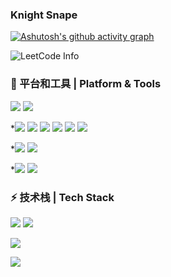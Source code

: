 ### Knight Snape


[![Ashutosh's github activity graph](https://activity-graph.herokuapp.com/graph?username=KnightSnape)](https://github.com/ashutosh00710/github-readme-activity-graph)

![LeetCode Info](https://stats.justsong.cn/api/leetcode?username=KnightSnape&cn=true&theme=dark)<br>

### 🔧 平台和工具 | Platform & Tools

![](https://img.shields.io/badge/Ubuntu-20.04-E95420?style=flat&logo=ubuntu&logoColor=E95420)
![](https://img.shields.io/badge/Windows-10-2376bc?style=flat&logo=windows&logoColor=2376bc)

*![](https://img.shields.io/badge/Vim-019733?style=flat&logo=vim&logoColor=ffffff)
![](https://img.shields.io/badge/Visual%20Studio%20Code-007ACC?style=flat&logo=visual-studio-code&logoColor=ffffff)
![](https://img.shields.io/badge/CLion-000000?style=flat&logo=clion&logoColor=ffffff)
![](https://img.shields.io/badge/PyCharm%20CE-000000?style=flat&logo=pycharm&logoColor=ffffff)
![](https://img.shields.io/badge/IntelliJ%20IDEA%20CE-000000?style=flat&logo=IntelliJ-IDEA&logoColor=ffffff)
![](https://img.shields.io/badge/Visual%20Studio-8A2BE2?style=flat&logo=visual-studio&logoColor=ffffff)


*![](https://img.shields.io/badge/Unity-000000?style=flat&logo=unity&logoColor=ffffff)
![](https://img.shields.io/badge/Blender-F5792A?style=flat&logo=blender&logoColor=ffffff)

*![](https://img.shields.io/badge/-Git-333333?style=flat&logo=git)
![](https://img.shields.io/badge/-Markdown-333333?style=flat&logo=markdown)

### ⚡ 技术栈 | Tech Stack
![](https://img.shields.io/badge/-C/C++-A8B9CC?style=flat&logo=c&logoColor=ffffff)
![](https://img.shields.io/badge/-Java-007396?style=flat&logo=Java&logoColor=ffffff)

![](https://img.shields.io/badge/-ROS-22314E?style=flat&logo=ros&logoColor=ffffff)

![](https://img.shields.io/badge/-QT-808080?style=flat)
